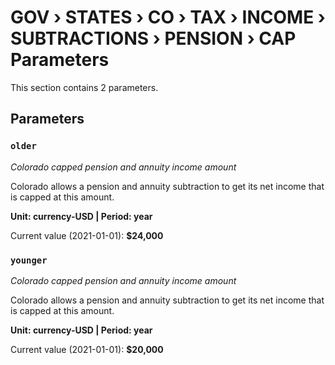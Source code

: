 # GOV › STATES › CO › TAX › INCOME › SUBTRACTIONS › PENSION › CAP Parameters

This section contains 2 parameters.

## Parameters

### `older`
*Colorado capped pension and annuity income amount*

Colorado allows a pension and annuity subtraction to get its net income that is capped at this amount.

**Unit: currency-USD | Period: year**

Current value (2021-01-01): **$24,000**


### `younger`
*Colorado capped pension and annuity income amount*

Colorado allows a pension and annuity subtraction to get its net income that is capped at this amount.

**Unit: currency-USD | Period: year**

Current value (2021-01-01): **$20,000**

